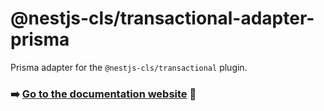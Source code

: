 # @nestjs-cls/transactional-adapter-prisma

Prisma adapter for the `@nestjs-cls/transactional` plugin.

### ➡️ [Go to the documentation website](https://papooch.github.io/nestjs-cls/plugins/available-plugins/transactional) 📖
